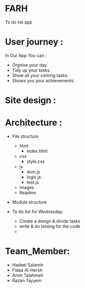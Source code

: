 # FARH
To do list app

# User journey :
In Our App You can :
  - Orgnise your day.
  - Tidy up your tasks.
  - Show all your coming tasks.
  - Shows you your achievements
  
  
# Site design : 

# Architecture : 
- File structure
  - html
    - index.html
  - css
    - style.css
  - js
    - dom.js 
    - logic.js
    - test.js 
  - images
  - Readme

- Module structure

- To do list for Wednesday:
  - Create a design & divide tasks 
  - write & do testing for the code
  -
 # Team_Member:
- Hadeel Salamin
- Fidaa Al-Hersh
- Amin Talahmeh
- Razan Tayyem
